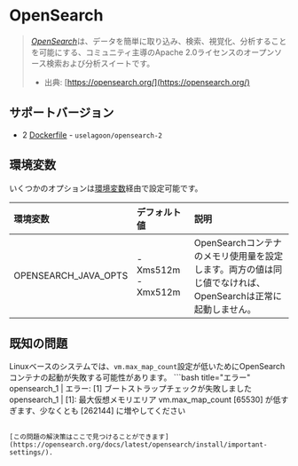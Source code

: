 # OpenSearch

> [_OpenSearch_](https://opensearch.org/)は、データを簡単に取り込み、検索、視覚化、分析することを可能にする、コミュニティ主導のApache 2.0ライセンスのオープンソース検索および分析スイートです。
>
> * 出典: [https://opensearch.org/](https://opensearch.org/)

## サポートバージョン

* 2 [Dockerfile](https://github.com/uselagoon/lagoon-images/blob/main/images/opensearch/2.Dockerfile) - `uselagoon/opensearch-2`

## 環境変数

いくつかのオプションは[環境変数](../concepts-advanced/environment-variables.md)経由で設定可能です。

| 環境変数 | デフォルト値 | 説明 |
| :------------------- | :---------------- | :-------------------------------------------------------------------------------------------------------------------------  |
| OPENSEARCH_JAVA_OPTS | -Xms512m -Xmx512m | OpenSearchコンテナのメモリ使用量を設定します。両方の値は同じ値でなければ、OpenSearchは正常に起動しません。 |

## 既知の問題

Linuxベースのシステムでは、`vm.max_map_count`設定が低いためにOpenSearchコンテナの起動が失敗する可能性があります。 ```bash title="エラー"
opensearch_1  | エラー: [1] ブートストラップチェックが失敗しました
opensearch_1  | [1]: 最大仮想メモリエリア vm.max_map_count [65530] が低すぎます、少なくとも [262144] に増やしてください
```

[この問題の解決策はここで見つけることができます](https://opensearch.org/docs/latest/opensearch/install/important-settings/).